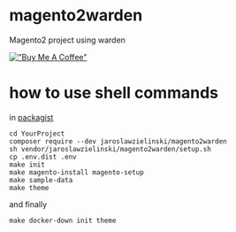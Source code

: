 # magento2warden
Magento2 project using warden

[!["Buy Me A Coffee"](https://www.buymeacoffee.com/assets/img/custom_images/orange_img.png)](https://www.buymeacoffee.com/jaroslawzielinski)

# how to use shell commands
in [packagist](https://packagist.org/packages/jaroslawzielinski/magento2warden)
```ssh
cd YourProject
composer require --dev jaroslawzielinski/magento2warden
sh vendor/jaroslawzielinski/magento2warden/setup.sh
cp .env.dist .env
make init
make magento-install magento-setup
make sample-data
make theme
```
and finally
```ssh
make docker-down init theme
```
